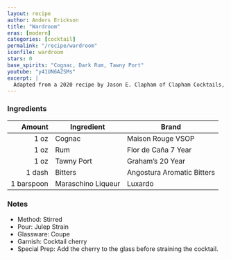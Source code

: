 ```yaml
---
layout: recipe
author: Anders Erickson
title: "Wardroom"
eras: [modern]
categories: [cocktail]
permalink: "/recipe/wardroom"
iconfile: wardroom
stars: 0
base_spirits: "Cognac, Dark Rum, Tawny Port"
youtube: "y41UN6AZSMs"
excerpt: |
  Adapted from a 2020 recipe by Jason E. Clapham of Clapham Cocktails, Oxford, England. Jason says, "The Wardroom features port, cognac, and rum, the three favourite libations of the British Naval officer."
---
```


### Ingredients

|     Amount | Ingredient         | Brand                      |
| ---------: | ------------------ | -------------------------- |
|       1 oz | Cognac             | Maison Rouge VSOP          |
|       1 oz | Rum                | Flor de Caña 7 Year        |
|       1 oz | Tawny Port         | Graham’s 20 Year           |
|     1 dash | Bitters            | Angostura Aromatic Bitters |
| 1 barspoon | Maraschino Liqueur | Luxardo                    |

### Notes

- Method: Stirred
- Pour: Julep Strain
- Glassware: Coupe
- Garnish: Cocktail cherry
- Special Prep: Add the cherry to the glass before straining the cocktail.
